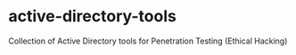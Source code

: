 # active-directory-tools
Collection of Active Directory tools for Penetration Testing (Ethical Hacking)
